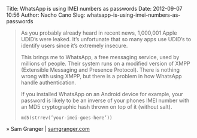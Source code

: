 Title: WhatsApp is using IMEI numbers as passwords
Date: 2012-09-07 10:56
Author: Nacho Cano
Slug: whatsapp-is-using-imei-numbers-as-passwords

> As you probably already heard in recent news, 1,000,001 Apple UDID’s
> were leaked. It’s unfortunate that so many apps use UDID’s to identify
> users since it’s extremely insecure.
>
> This brings me to WhatsApp, a free messaging service, used by millions
> of people. Their system runs on a modified version of XMPP (Extensible
> Messaging and Presence Protocol). There is nothing wrong with using
> XMPP, but there is a problem in how WhatsApp handle authentication.
>
> If you installed WhatsApp on an Android device for example, your
> password is likely to be an inverse of your phones IMEI number with an
> MD5 cryptographic hash thrown on top of it (without salt).
>
>     md5(strrev(’your-imei-goes-here’))

» Sam Granger | [samgranger.com][]

  [samgranger.com]: http://samgranger.com/whatsapp-is-using-imei-numbers-as-passwords/
    "WhatsApp is using IMEI numbers as passwords"
